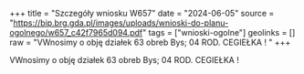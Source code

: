+++
title = "Szczegóły wniosku W657"
date = "2024-06-05"
source = "https://bip.brg.gda.pl/images/uploads/wnioski-do-planu-ogolnego/w657_c42f7965d094.pdf"
tags = ["wnioski-ogolne"]
geolinks = []
raw = "VWnosimy o obję działek 63 obreb Bys; 04 ROD. CEGIEŁKA ! "
+++

VWnosimy o obję działek 63 obreb Bys; 04 ROD. CEGIEŁKA !



